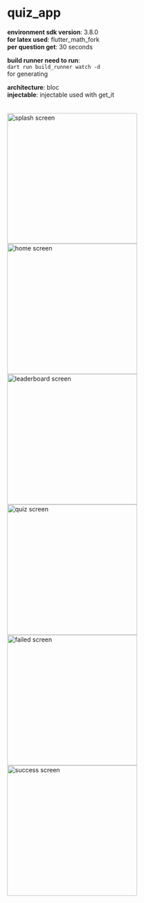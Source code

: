 # quiz_app

**environment sdk version**: 3.8.0\
**for latex used**: flutter_math_fork\
**per question get**: 30 seconds

**build runner need to run**:\
```dart run build_runner watch -d```\
for generating

**architecture**: bloc\
**injectable**: injectable used with get_it
\
\
\
<img src="https://i.ibb.co.com/PsGp7n6t/img.png" alt="splash screen" width="300">
<img src="https://i.ibb.co.com/G4gqTVQk/img-1.png" alt="home screen" width="300">
<img src="https://i.ibb.co.com/Fk7C5wxH/img-2.png" alt="leaderboard screen" width="300">
<img src="https://i.ibb.co.com/xq2WXm0y/img-3.png" alt="quiz screen" width="300">
<img src="https://i.ibb.co.com/QjX4m02w/img-4.png" alt="failed screen" width="300">
<img src="https://i.ibb.co.com/LdnqW6RJ/img-5.png" alt="success screen" width="300">

